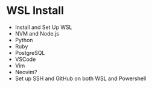 # WSL Install

* Install and Set Up WSL
* NVM and Node.js
* Python
* Ruby
* PostgreSQL
* VSCode
* Vim
* Neovim?
* Set up SSH and GitHub on both WSL and Powershell
